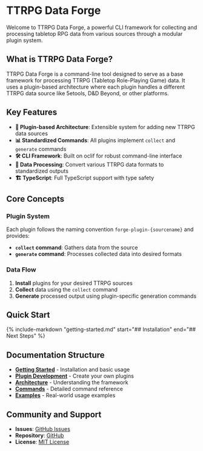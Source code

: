 # TTRPG Data Forge

Welcome to TTRPG Data Forge, a powerful CLI framework for collecting and processing tabletop RPG data from various sources through a modular plugin system.

## What is TTRPG Data Forge?

TTRPG Data Forge is a command-line tool designed to serve as a base framework for processing TTRPG (Tabletop Role-Playing Game) data. It uses a plugin-based architecture where each plugin handles a different TTRPG data source like 5etools, D&D Beyond, or other platforms.

## Key Features

- **🔌 Plugin-based Architecture**: Extensible system for adding new TTRPG data sources
- **📊 Standardized Commands**: All plugins implement `collect` and `generate` commands
- **🛠️ CLI Framework**: Built on oclif for robust command-line interface
- **📝 Data Processing**: Convert various TTRPG data formats to standardized outputs
- **🏗️ TypeScript**: Full TypeScript support with type safety

## Core Concepts

### Plugin System
Each plugin follows the naming convention `forge-plugin-{sourcename}` and provides:
- **`collect` command**: Gathers data from the source
- **`generate` command**: Processes collected data into desired formats

### Data Flow
1. **Install** plugins for your desired TTRPG sources
2. **Collect** data using the `collect` command
3. **Generate** processed output using plugin-specific generation commands

## Quick Start

{%
    include-markdown "getting-started.md"
    start="## Installation"
    end="## Next Steps"
%}

## Documentation Structure

- **[Getting Started](getting-started.md)** - Installation and basic usage
- **[Plugin Development](plugin-development.md)** - Create your own plugins
- **[Architecture](architecture.md)** - Understanding the framework
- **[Commands](commands/)** - Detailed command reference
- **[Examples](examples.md)** - Real-world usage examples

## Community and Support

- **Issues**: [GitHub Issues](https://github.com/ttrpg-data-forge/core/issues)
- **Repository**: [GitHub](https://github.com/ttrpg-data-forge/core)
- **License**: [MIT License](https://github.com/ttrpg-data-forge/core/blob/main/LICENSE)
